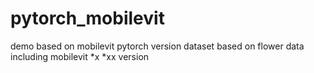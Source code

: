 # pytorch_mobilevit
demo based on mobilevit
pytorch version
dataset based on flower data
including mobilevit *x *xx version
